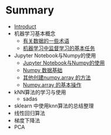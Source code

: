 # Summary

* [Introduct](README.md)
* 机器学习基本概念
  * [有关数据的一些术语](chapter1/you-guan-shu-ju-de-yi-xie-zhu-yu.md)
  * [机器学习中监督学习的基本任务](chapter1/ji-qi-xue-xi-zhong-jian-du-xue-xi-de-ji-ben-ren-wu.md)
* Jupyter Notebook与Numpy的使用
  * [Jupyter Notebook与Numpy的使用](jupyter-notebookyu-numpy-de-shi-yong/jupyter-notebookyu-numpy-de-shi-yong.md)
  * [Numpy 数据基础](jupyter-notebookyu-numpy-de-shi-yong/numpy-shu-ju-ji-chu.md)
  * [其他创建numpy.array 的方法](jupyter-notebookyu-numpy-de-shi-yong/qi-ta-chuang-jian-numpy-array-de-fang-fa.md)
  * [Numpy.array 的基本操作](jupyter-notebookyu-numpy-de-shi-yong/numpyarray-de-ji-ben-cao-zuo.md)
* kNN算法的学习与使用
  * sadas
* sklearn 中使用knn算法的总结整理
* 线性回归算法
* 梯度下降法
* PCA

